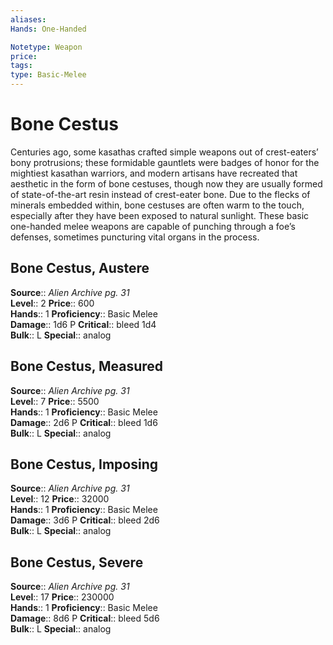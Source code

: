 ```yaml
---
aliases: 
Hands: One-Handed

Notetype: Weapon
price: 
tags: 
type: Basic-Melee
---
```


# Bone Cestus

Centuries ago, some kasathas crafted simple weapons out of crest-eaters’ bony protrusions; these formidable gauntlets were badges of honor for the mightiest kasathan warriors, and modern artisans have recreated that aesthetic in the form of bone cestuses, though now they are usually formed of state-of-the-art resin instead of crest-eater bone. Due to the flecks of minerals embedded within, bone cestuses are often warm to the touch, especially after they have been exposed to natural sunlight. These basic one-handed melee weapons are capable of punching through a foe’s defenses, sometimes puncturing vital organs in the process.  

## Bone Cestus, Austere

**Source**:: _Alien Archive pg. 31_  
**Level**:: 2
**Price**:: 600  
**Hands**:: 1
**Proficiency**:: Basic Melee  
**Damage**:: 1d6 P
**Critical**:: bleed 1d4  
**Bulk**:: L
**Special**:: analog

## Bone Cestus, Measured

**Source**:: _Alien Archive pg. 31_  
**Level**:: 7
**Price**:: 5500  
**Hands**:: 1
**Proficiency**:: Basic Melee  
**Damage**:: 2d6 P
**Critical**:: bleed 1d6  
**Bulk**:: L
**Special**:: analog

## Bone Cestus, Imposing

**Source**:: _Alien Archive pg. 31_  
**Level**:: 12
**Price**:: 32000  
**Hands**:: 1
**Proficiency**:: Basic Melee  
**Damage**:: 3d6 P
**Critical**:: bleed 2d6  
**Bulk**:: L
**Special**:: analog

## Bone Cestus, Severe

**Source**:: _Alien Archive pg. 31_  
**Level**:: 17
**Price**:: 230000  
**Hands**:: 1
**Proficiency**:: Basic Melee  
**Damage**:: 8d6 P
**Critical**:: bleed 5d6  
**Bulk**:: L
**Special**:: analog

